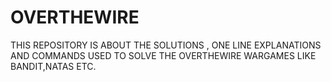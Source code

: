 # OVERTHEWIRE

THIS REPOSITORY IS ABOUT THE SOLUTIONS , ONE LINE EXPLANATIONS AND COMMANDS USED TO SOLVE THE OVERTHEWIRE WARGAMES LIKE BANDIT,NATAS ETC.
